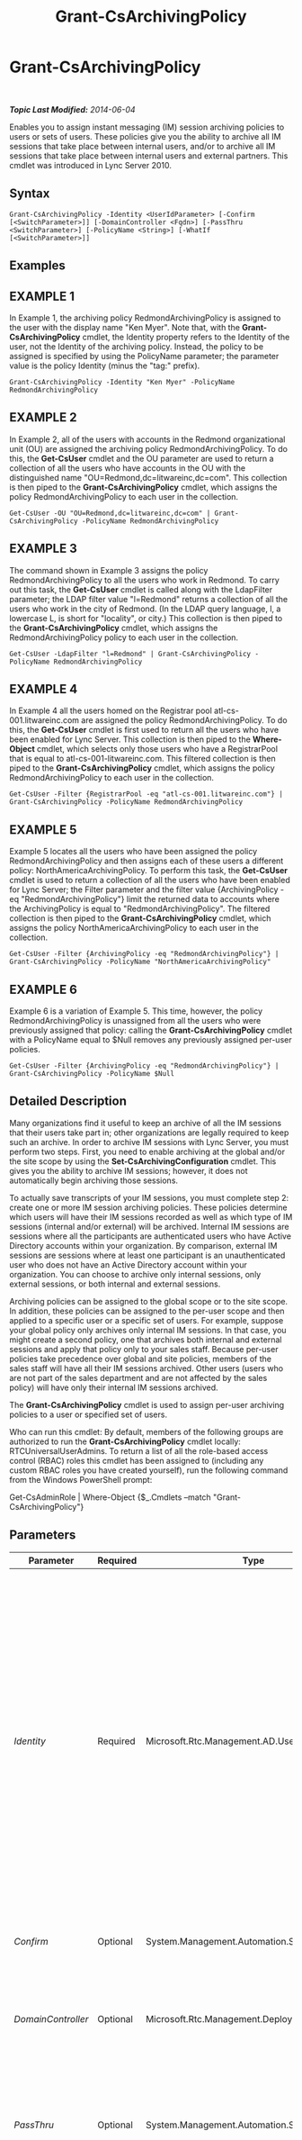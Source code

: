 ﻿---
title: Grant-CsArchivingPolicy
TOCTitle: Grant-CsArchivingPolicy
ms:assetid: 675f5d8d-d8f9-4d19-b11b-75df48b09467
ms:mtpsurl: https://technet.microsoft.com/en-us/library/Gg398475(v=OCS.15)
ms:contentKeyID: 48184387
ms.date: 07/23/2014
mtps_version: v=OCS.15
---

<div data-xmlns="http://www.w3.org/1999/xhtml">

<div class="topic" data-xmlns="http://www.w3.org/1999/xhtml" data-msxsl="urn:schemas-microsoft-com:xslt" data-cs="http://msdn.microsoft.com/en-us/">

<div data-asp="http://msdn2.microsoft.com/asp">

# Grant-CsArchivingPolicy

</div>

<div id="mainSection">

<div id="mainBody">

<span> </span>

_**Topic Last Modified:** 2014-06-04_

Enables you to assign instant messaging (IM) session archiving policies to users or sets of users. These policies give you the ability to archive all IM sessions that take place between internal users, and/or to archive all IM sessions that take place between internal users and external partners. This cmdlet was introduced in Lync Server 2010.

<div>

## Syntax

    Grant-CsArchivingPolicy -Identity <UserIdParameter> [-Confirm [<SwitchParameter>]] [-DomainController <Fqdn>] [-PassThru <SwitchParameter>] [-PolicyName <String>] [-WhatIf [<SwitchParameter>]]

</div>

<div>

## Examples

<div>

## EXAMPLE 1

In Example 1, the archiving policy RedmondArchivingPolicy is assigned to the user with the display name "Ken Myer". Note that, with the **Grant-CsArchivingPolicy** cmdlet, the Identity property refers to the Identity of the user, not the Identity of the archiving policy. Instead, the policy to be assigned is specified by using the PolicyName parameter; the parameter value is the policy Identity (minus the "tag:" prefix).

    Grant-CsArchivingPolicy -Identity "Ken Myer" -PolicyName RedmondArchivingPolicy

</div>

<div>

## EXAMPLE 2

In Example 2, all of the users with accounts in the Redmond organizational unit (OU) are assigned the archiving policy RedmondArchivingPolicy. To do this, the **Get-CsUser** cmdlet and the OU parameter are used to return a collection of all the users who have accounts in the OU with the distinguished name "OU=Redmond,dc=litwareinc,dc=com". This collection is then piped to the **Grant-CsArchivingPolicy** cmdlet, which assigns the policy RedmondArchivingPolicy to each user in the collection.

    Get-CsUser -OU "OU=Redmond,dc=litwareinc,dc=com" | Grant-CsArchivingPolicy -PolicyName RedmondArchivingPolicy

</div>

<div>

## EXAMPLE 3

The command shown in Example 3 assigns the policy RedmondArchivingPolicy to all the users who work in Redmond. To carry out this task, the **Get-CsUser** cmdlet is called along with the LdapFilter parameter; the LDAP filter value "l=Redmond" returns a collection of all the users who work in the city of Redmond. (In the LDAP query language, l, a lowercase L, is short for "locality", or city.) This collection is then piped to the **Grant-CsArchivingPolicy** cmdlet, which assigns the RedmondArchivingPolicy policy to each user in the collection.

    Get-CsUser -LdapFilter "l=Redmond" | Grant-CsArchivingPolicy -PolicyName RedmondArchivingPolicy

</div>

<div>

## EXAMPLE 4

In Example 4 all the users homed on the Registrar pool atl-cs-001.litwareinc.com are assigned the policy RedmondArchivingPolicy. To do this, the **Get-CsUser** cmdlet is first used to return all the users who have been enabled for Lync Server. This collection is then piped to the **Where-Object** cmdlet, which selects only those users who have a RegistrarPool that is equal to atl-cs-001-litwareinc.com. This filtered collection is then piped to the **Grant-CsArchivingPolicy** cmdlet, which assigns the policy RedmondArchivingPolicy to each user in the collection.

    Get-CsUser -Filter {RegistrarPool -eq "atl-cs-001.litwareinc.com"} | Grant-CsArchivingPolicy -PolicyName RedmondArchivingPolicy

</div>

<div>

## EXAMPLE 5

Example 5 locates all the users who have been assigned the policy RedmondArchivingPolicy and then assigns each of these users a different policy: NorthAmericaArchivingPolicy. To perform this task, the **Get-CsUser** cmdlet is used to return a collection of all the users who have been enabled for Lync Server; the Filter parameter and the filter value {ArchivingPolicy -eq "RedmondArchivingPolicy"} limit the returned data to accounts where the ArchivingPolicy is equal to "RedmondArchivingPolicy". The filtered collection is then piped to the **Grant-CsArchivingPolicy** cmdlet, which assigns the policy NorthAmericaArchivingPolicy to each user in the collection.

    Get-CsUser -Filter {ArchivingPolicy -eq "RedmondArchivingPolicy"} | Grant-CsArchivingPolicy -PolicyName "NorthAmericaArchivingPolicy"

</div>

<div>

## EXAMPLE 6

Example 6 is a variation of Example 5. This time, however, the policy RedmondArchivingPolicy is unassigned from all the users who were previously assigned that policy: calling the **Grant-CsArchivingPolicy** cmdlet with a PolicyName equal to $Null removes any previously assigned per-user policies.

    Get-CsUser -Filter {ArchivingPolicy -eq "RedmondArchivingPolicy"} | Grant-CsArchivingPolicy -PolicyName $Null

</div>

</div>

<div>

## Detailed Description

Many organizations find it useful to keep an archive of all the IM sessions that their users take part in; other organizations are legally required to keep such an archive. In order to archive IM sessions with Lync Server, you must perform two steps. First, you need to enable archiving at the global and/or the site scope by using the **Set-CsArchivingConfiguration** cmdlet. This gives you the ability to archive IM sessions; however, it does not automatically begin archiving those sessions.

To actually save transcripts of your IM sessions, you must complete step 2: create one or more IM session archiving policies. These policies determine which users will have their IM sessions recorded as well as which type of IM sessions (internal and/or external) will be archived. Internal IM sessions are sessions where all the participants are authenticated users who have Active Directory accounts within your organization. By comparison, external IM sessions are sessions where at least one participant is an unauthenticated user who does not have an Active Directory account within your organization. You can choose to archive only internal sessions, only external sessions, or both internal and external sessions.

Archiving policies can be assigned to the global scope or to the site scope. In addition, these policies can be assigned to the per-user scope and then applied to a specific user or a specific set of users. For example, suppose your global policy only archives only internal IM sessions. In that case, you might create a second policy, one that archives both internal and external sessions and apply that policy only to your sales staff. Because per-user policies take precedence over global and site policies, members of the sales staff will have all their IM sessions archived. Other users (users who are not part of the sales department and are not affected by the sales policy) will have only their internal IM sessions archived.

The **Grant-CsArchivingPolicy** cmdlet is used to assign per-user archiving policies to a user or specified set of users.

Who can run this cmdlet: By default, members of the following groups are authorized to run the **Grant-CsArchivingPolicy** cmdlet locally: RTCUniversalUserAdmins. To return a list of all the role-based access control (RBAC) roles this cmdlet has been assigned to (including any custom RBAC roles you have created yourself), run the following command from the Windows PowerShell prompt:

Get-CsAdminRole | Where-Object {$\_.Cmdlets –match "Grant-CsArchivingPolicy"}

</div>

<div>

## Parameters


<table>
<colgroup>
<col style="width: 25%" />
<col style="width: 25%" />
<col style="width: 25%" />
<col style="width: 25%" />
</colgroup>
<thead>
<tr class="header">
<th>Parameter</th>
<th>Required</th>
<th>Type</th>
<th>Description</th>
</tr>
</thead>
<tbody>
<tr class="odd">
<td><p><em>Identity</em></p></td>
<td><p>Required</p></td>
<td><p>Microsoft.Rtc.Management.AD.UserIdParameter</p></td>
<td><p>Indicates the Identity of the user account the policy should be assigned to. User Identities can be specified by using one of four formats: 1) The user's SIP address; 2) the user principal name (UPN); 3) the user's domain name and logon name, in the form domain\logon (for example, litwareinc\kenmyer); and, 4) the user's Active Directory display name (for example, Ken Myer). User Identities can also be referenced by using the user’s Active Directory distinguished name.</p>
<p>In addition, you can use the asterisk (*) wildcard character when using the Display Name as the user Identity. For example, the Identity &quot;* Smith&quot; returns all the users who have a display name that ends in the string value &quot; Smith&quot;.</p></td>
</tr>
<tr class="even">
<td><p><em>Confirm</em></p></td>
<td><p>Optional</p></td>
<td><p>System.Management.Automation.SwitchParameter</p></td>
<td><p>Prompts you for confirmation before executing the command.</p></td>
</tr>
<tr class="odd">
<td><p><em>DomainController</em></p></td>
<td><p>Optional</p></td>
<td><p>Microsoft.Rtc.Management.Deploy.Fqdn</p></td>
<td><p>Enables you to specify a domain controller to connect to when assigning the policy. If this parameter is not included then the cmdlet will use the first available domain controller.</p></td>
</tr>
<tr class="even">
<td><p><em>PassThru</em></p></td>
<td><p>Optional</p></td>
<td><p>System.Management.Automation.SwitchParameter</p></td>
<td><p>If present, causes the cmdlet to pass the user object (or objects) through the Windows PowerShell pipeline. By default, the <strong>Grant-CsArchivingPolicy</strong> cmdlet does not pass objects through the pipeline.</p></td>
</tr>
<tr class="odd">
<td><p><em>PolicyName</em></p></td>
<td><p>Optional</p></td>
<td><p>System.String</p></td>
<td><p>&quot;Name&quot; of the policy to be assigned. The PolicyName is simply the policy Identity minus the scope designator &quot;tag:&quot;. For example, a policy with the Identity tag:Redmond has a PolicyName equal to Redmond; a policy with the Identity tag:RedmondArchivingPolicy has a PolicyName equal to RedmondArchivingPolicy.</p>
<p>To remove a per-user policy that has been assigned to a user, set PolicyName to a null value:</p>
<p>-PolicyName $Null</p></td>
</tr>
<tr class="even">
<td><p><em>WhatIf</em></p></td>
<td><p>Optional</p></td>
<td><p>System.Management.Automation.SwitchParameter</p></td>
<td><p>Describes what would happen if you executed the command without actually executing the command.</p></td>
</tr>
</tbody>
</table>


</div>

<div>

## Input Types

String value or Microsoft.Rtc.Management.ADConnect.Schema.ADUser object. The **Grant-CsArchivingPolicy** cmdlet accepts pipelined input of string values representing the Identity of a user account. The cmdlet also accepts pipelined input of user objects.

</div>

<div>

## Return Types

The **Grant-CsArchivingPolicy** cmdlet does not return a value or object. Instead, the cmdlet assigns instances of the Microsoft.Rtc.Management.WritableConfig.Policy.IM.ImArchivingPolicy object to users or groups of users. However, if you include the PassThru parameter, the cmdlet will return instances of the Microsoft.Rtc.Management.ADConnect.Schema.OCSUserOrAppContact.

</div>

<div>

## See Also


[Get-CsArchivingPolicy](get-csarchivingpolicy.md)  
[New-CsArchivingPolicy](new-csarchivingpolicy.md)  
[Remove-CsArchivingPolicy](remove-csarchivingpolicy.md)  
[Set-CsArchivingPolicy](set-csarchivingpolicy.md)  
  

</div>

</div>

<span> </span>

</div>

</div>

</div>


